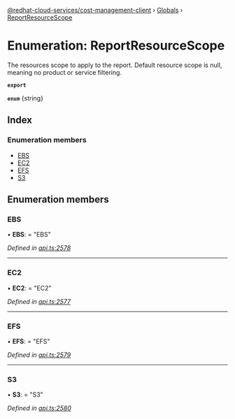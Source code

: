 [@redhat-cloud-services/cost-management-client](../README.md) › [Globals](../globals.md) › [ReportResourceScope](reportresourcescope.md)

# Enumeration: ReportResourceScope

The resources scope to apply to the report. Default resource scope is null, meaning no product or service filtering.

**`export`** 

**`enum`** {string}

## Index

### Enumeration members

* [EBS](reportresourcescope.md#ebs)
* [EC2](reportresourcescope.md#ec2)
* [EFS](reportresourcescope.md#efs)
* [S3](reportresourcescope.md#s3)

## Enumeration members

###  EBS

• **EBS**: = "EBS"

*Defined in [api.ts:2578](https://github.com/RedHatInsights/javascript-clients/blob/master/packages/cost-management/api.ts#L2578)*

___

###  EC2

• **EC2**: = "EC2"

*Defined in [api.ts:2577](https://github.com/RedHatInsights/javascript-clients/blob/master/packages/cost-management/api.ts#L2577)*

___

###  EFS

• **EFS**: = "EFS"

*Defined in [api.ts:2579](https://github.com/RedHatInsights/javascript-clients/blob/master/packages/cost-management/api.ts#L2579)*

___

###  S3

• **S3**: = "S3"

*Defined in [api.ts:2580](https://github.com/RedHatInsights/javascript-clients/blob/master/packages/cost-management/api.ts#L2580)*
